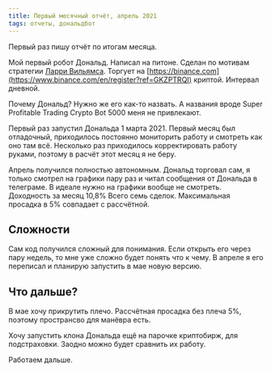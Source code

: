 ```yaml
---
title: Первый месячный отчёт, апрель 2021
tags: отчеты, дональдбот
---
```


Первый раз пишу отчёт по итогам месяца.

Мой первый робот Дональд. Написал на питоне. Сделан по мотивам стратегии [Ларри Вильямса](https://pieceofdata.github.io/range-prev-day.html). Торгует на [https://binance.com](https://www.binance.com/en/register?ref=GKZPTRQI) криптой. Интервал дневной. 

Почему Дональд? Нужно же его как-то назвать. А названия вроде Super Profitable Trading Crypto Bot 5000 меня не привлекают.

Первый раз запустил Дональда 1 марта 2021. Первый месяц был отладочный, приходилось постоянно мониторить работу и смотреть как оно там всё. Несколько раз приходилось корректировать работу руками, поэтому в расчёт этот месяц я не беру.

Апрель получился полностью автономным. Дональд торговал сам, я только смотрел на графики пару раз и читал сообщения от Дональда в телеграме. В идеале нужно на графики вообще не смотреть. Доходность за месяц 10,8% Всего семь сделок. Максимальная просадка в 5% совпадает с рассчётной.

## Сложности

Сам код получился сложный для понимания. Если открыть его через пару недель, то мне уже сложно будет понять что к чему. В апреле я его переписал и планирую запустить в мае новую версию.

## Что дальше?

В мае хочу прикрутить плечо. Рассчётная просадка без плеча 5%, поэтому пространсво для манёвра есть.

Хочу запустить клона Дональда ещё на парочке криптобирж, для подстраховки. Заодно можно будет сравнить их работу.

Работаем дальше.